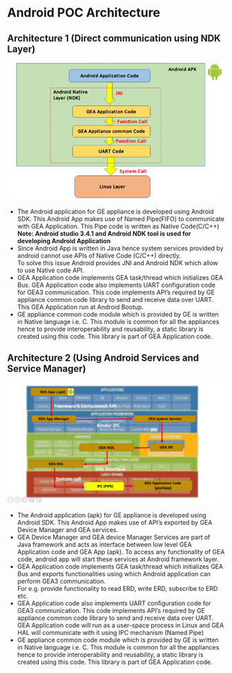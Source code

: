 
# Android POC Architecture

## Architecture 1 (Direct communication using NDK Layer)
![Architecture 1](Images/Image1.png)

* The Android application for GE appliance is developed using Android SDK. This Android App makes use of Named Pipe(FIFO) to communicate with GEA Application.
This Pipe code is written as Native Code(C/C++)  
**Note: Android studio 3.4.1 and Android NDK tool is used for developing Android Application**
* Since Android App is written in Java hence system services provided by android cannot use APIs of Native Code (C/C++) directly.  
To solve this issue Android provides JNI and Android NDK which allow to use Native code API.  
* GEA Application code implements GEA task/thread which initializes GEA Bus. GEA Application code also implements UART configuration code for GEA3 communication. This code implements API’s required by GE appliance common code library to send and receive data over UART.  
This GEA Application run at Android Bootup.  
* GE appliance common code module which is provided by GE is written in Native language i.e. C. This module is common for all the appliances hence to provide interoperability and reusability, a static library is created using this code. This library is part of GEA Application code.  

## Architecture 2 (Using Android Services and Service Manager)
![Architecture 2](Images/Image2.png)

* The Android application (apk) for GE appliance is developed using Android SDK. This Android App makes use of API’s exported by GEA Device Manager and GEA services.
* GEA Device Manager and GEA device Manager Services are part of Java framework and acts as interface between low level GEA Application code and GEA App (apk). To access any functionality of GEA code, android app will start these services at Android framework layer.
* GEA Application code implements GEA task/thread which initializes GEA Bus and exports functionalities using which Android application can perform GEA3 communication.  
For e.g. provide functionality to read ERD, write ERD, subscribe to ERD etc.  
* GEA Application code also implements UART configuration code for GEA3 communication. This code implements API’s required by GE appliance common code library to send and receive data over UART.  
GEA Application code will run as a user-space process in Linux and GEA HAL will communicate with it using IPC mechanism (Named Pipe)
* GE appliance common code module which is provided by GE is written in Native language i.e. C. This module is common for all the appliances hence to provide interoperability and reusability, a static library is created using this code. This library is part of GEA Application code.  


